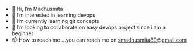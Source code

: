 - 👋 Hi, I’m Madhusmita
- 👀 I’m interested in learning devops
- 🌱 I’m currently learning git concepts
- 💞️ I’m looking to collaborate on easy devops project since i am a beginner
- 📫 How to reach me ...you can reach me on smadhusmita89@gmail.com

<!---
smadhusmita89/smadhusmita89 is a ✨ special ✨ repository because its `README.md` (this file) appears on your GitHub profile.
You can click the Preview link to take a look at your changes.
--->
